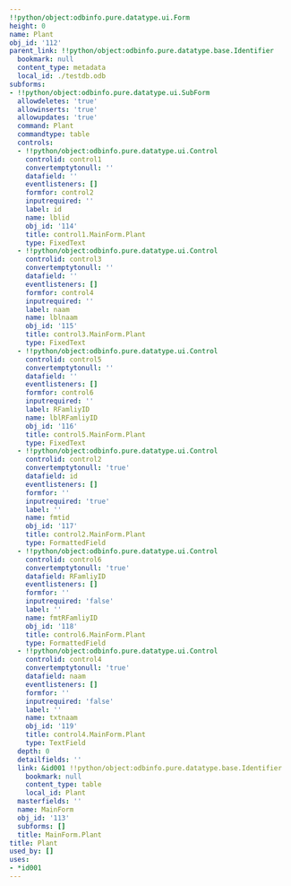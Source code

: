 ```yaml
---
!!python/object:odbinfo.pure.datatype.ui.Form
height: 0
name: Plant
obj_id: '112'
parent_link: !!python/object:odbinfo.pure.datatype.base.Identifier
  bookmark: null
  content_type: metadata
  local_id: ./testdb.odb
subforms:
- !!python/object:odbinfo.pure.datatype.ui.SubForm
  allowdeletes: 'true'
  allowinserts: 'true'
  allowupdates: 'true'
  command: Plant
  commandtype: table
  controls:
  - !!python/object:odbinfo.pure.datatype.ui.Control
    controlid: control1
    convertemptytonull: ''
    datafield: ''
    eventlisteners: []
    formfor: control2
    inputrequired: ''
    label: id
    name: lblid
    obj_id: '114'
    title: control1.MainForm.Plant
    type: FixedText
  - !!python/object:odbinfo.pure.datatype.ui.Control
    controlid: control3
    convertemptytonull: ''
    datafield: ''
    eventlisteners: []
    formfor: control4
    inputrequired: ''
    label: naam
    name: lblnaam
    obj_id: '115'
    title: control3.MainForm.Plant
    type: FixedText
  - !!python/object:odbinfo.pure.datatype.ui.Control
    controlid: control5
    convertemptytonull: ''
    datafield: ''
    eventlisteners: []
    formfor: control6
    inputrequired: ''
    label: RFamliyID
    name: lblRFamliyID
    obj_id: '116'
    title: control5.MainForm.Plant
    type: FixedText
  - !!python/object:odbinfo.pure.datatype.ui.Control
    controlid: control2
    convertemptytonull: 'true'
    datafield: id
    eventlisteners: []
    formfor: ''
    inputrequired: 'true'
    label: ''
    name: fmtid
    obj_id: '117'
    title: control2.MainForm.Plant
    type: FormattedField
  - !!python/object:odbinfo.pure.datatype.ui.Control
    controlid: control6
    convertemptytonull: 'true'
    datafield: RFamliyID
    eventlisteners: []
    formfor: ''
    inputrequired: 'false'
    label: ''
    name: fmtRFamliyID
    obj_id: '118'
    title: control6.MainForm.Plant
    type: FormattedField
  - !!python/object:odbinfo.pure.datatype.ui.Control
    controlid: control4
    convertemptytonull: 'true'
    datafield: naam
    eventlisteners: []
    formfor: ''
    inputrequired: 'false'
    label: ''
    name: txtnaam
    obj_id: '119'
    title: control4.MainForm.Plant
    type: TextField
  depth: 0
  detailfields: ''
  link: &id001 !!python/object:odbinfo.pure.datatype.base.Identifier
    bookmark: null
    content_type: table
    local_id: Plant
  masterfields: ''
  name: MainForm
  obj_id: '113'
  subforms: []
  title: MainForm.Plant
title: Plant
used_by: []
uses:
- *id001
---
```

